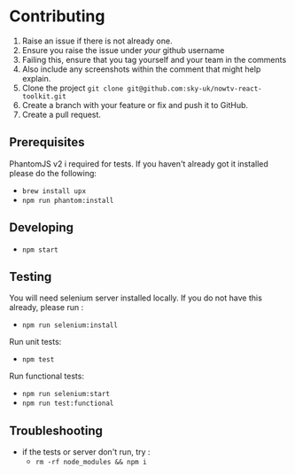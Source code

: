 # Contributing

1. Raise an issue if there is not already one.
  1. Ensure you raise the issue under *your* github username
  2. Failing this, ensure that you tag yourself and your team in the comments
  3. Also include any screenshots within the comment that might help explain.
2. Clone the project `git clone git@github.com:sky-uk/nowtv-react-toolkit.git`
3. Create a branch with your feature or fix and push it to GitHub.
4. Create a pull request.

## Prerequisites

PhantomJS v2 i required for tests.  If you haven't already got it installed please do the following:

 * `brew install upx`
 * `npm run phantom:install`

## Developing

 * `npm start`

## Testing

You will need selenium server installed locally.  If you do not have this already, please run :
 * `npm run selenium:install`

Run unit tests:
 * `npm test`

Run functional tests:
 * `npm run selenium:start`
 * `npm run test:functional`


## Troubleshooting

 * if the tests or server don't run, try :
   * `rm -rf node_modules && npm i`

